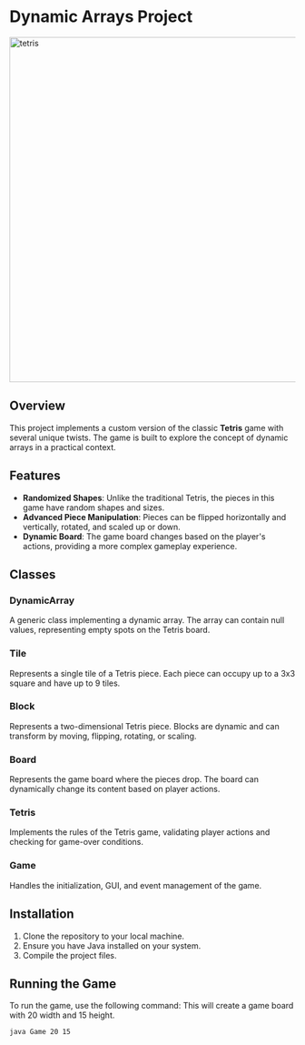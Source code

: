 # Dynamic Arrays Project
<img width="607" alt="tetris" src="https://github.com/user-attachments/assets/6710f5dd-ee80-4ec8-a315-167988e91000">

## Overview
This project implements a custom version of the classic **Tetris** game with several unique twists. The game is built to explore the concept of dynamic arrays in a practical context.

## Features
- **Randomized Shapes**: Unlike the traditional Tetris, the pieces in this game have random shapes and sizes.
- **Advanced Piece Manipulation**: Pieces can be flipped horizontally and vertically, rotated, and scaled up or down.
- **Dynamic Board**: The game board changes based on the player's actions, providing a more complex gameplay experience.

## Classes
### DynamicArray
A generic class implementing a dynamic array. The array can contain null values, representing empty spots on the Tetris board.

### Tile
Represents a single tile of a Tetris piece. Each piece can occupy up to a 3x3 square and have up to 9 tiles.

### Block
Represents a two-dimensional Tetris piece. Blocks are dynamic and can transform by moving, flipping, rotating, or scaling.

### Board
Represents the game board where the pieces drop. The board can dynamically change its content based on player actions.

### Tetris
Implements the rules of the Tetris game, validating player actions and checking for game-over conditions.

### Game
Handles the initialization, GUI, and event management of the game.

## Installation
1. Clone the repository to your local machine.
2. Ensure you have Java installed on your system.
3. Compile the project files.

## Running the Game
To run the game, use the following command:
This will create a game board with 20 width and 15 height.
```bash
java Game 20 15
